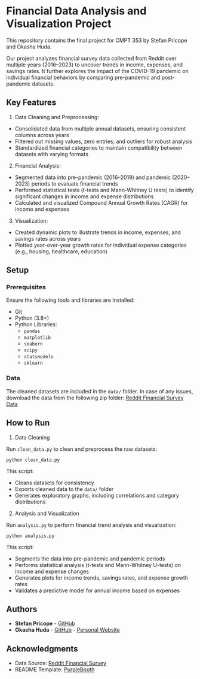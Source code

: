 # Financial Data Analysis and Visualization Project
This repository contains the final project for CMPT 353 by Stefan Pricope and Okasha Huda.

Our project analyzes financial survey data collected from Reddit over multiple years (2016–2023) to uncover trends in income, expenses, and savings rates. It further explores the impact of the COVID-19 pandemic on individual financial behaviors by comparing pre-pandemic and post-pandemic datasets.

## Key Features
1. Data Cleaning and Preprocessing:
- Consolidated data from multiple annual datasets, ensuring consistent columns across years
- Filtered out missing values, zero entries, and outliers for robust analysis
- Standardized financial categories to maintain compatibility between datasets with varying formats

2. Financial Analysis:
- Segmented data into pre-pandemic (2016–2019) and pandemic (2020–2023) periods to evaluate financial trends
- Performed statistical tests (t-tests and Mann-Whitney U tests) to identify significant changes in income and expense distributions
- Calculated and visualized Compound Annual Growth Rates (CAGR) for income and expenses

3. Visualization:
- Created dynamic plots to illustrate trends in income, expenses, and savings rates across years
- Plotted year-over-year growth rates for individual expense categories (e.g., housing, healthcare, education)

## Setup
### Prerequisites
Ensure the following tools and libraries are installed:
- Git
- Python (3.8+)
- Python Libraries:
    - `pandas`
    - `matplotlib`
    - `seaborn`
    - `scipy`
    - `statsmodels`
    - `sklearn`

### Data
The cleaned datasets are included in the `data/` folder. In case of any issues, download the data from the following zip folder:
[Reddit Financial Survey Data](https://drive.google.com/file/d/1xKDLVbc12-XuYQASu1qNxYMV6h2RZmyH/view)

## How to Run
1. Data Cleaning

Run `clean_data.py` to clean and preprocess the raw datasets:
```
python clean_data.py
```
This script:
- Cleans datasets for consistency
- Exports cleaned data to the `data/` folder
- Generates exploratory graphs, including correlations and category distributions

2. Analysis and Visualization

Run `analysis.py` to perform financial trend analysis and visualization:
```
python analysis.py
```
This script:
- Segments the data into pre-pandemic and pandemic periods
- Performs statistical analysis (t-tests and Mann-Whitney U-tests) on income and expense changes
- Generates plots for income trends, savings rates, and expense growth rates
- Validates a predictive model for annual income based on expenses

## Authors
* **Stefan Pricope** - [GitHub](https://github.com/scp10sfu)
* **Okasha Huda** - [GitHub](https://github.com/okashashuda) - [Personal Website](http://okashahuda.com/)

## Acknowledgments
- Data Source: [Reddit Financial Survey](https://www.reddit.com/r/financialindependence/comments/1cl177n/the_official_2023_survey_results_are_here/)
- README Template: [PurpleBooth](https://gist.github.com/PurpleBooth/109311bb0361f32d87a2#file-readme-template-md)
